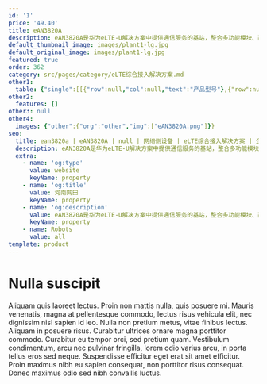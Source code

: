 ```yaml
---
id: '1'
price: '49.40'
title: eAN3820A
description: eAN3820A是华为eLTE-U解决方案中提供通信服务的基站，整合多功能模块、融合多元技术、面向未来移动网络发展的基于Unlicensed频谱的新产品。主要完成无线接入功能，包括管理空中接口、接入控制、用户资源分配等无线资源管理功能。
default_thumbnail_image: images/plant1-lg.jpg
default_original_image: images/plant1-lg.jpg
featured: true
order: 362
category: src/pages/category/eLTE综合接入解决方案.md
other1: 
  table: {"single":[[{"row":null,"col":null,"text":"产品型号"},{"row":null,"col":"2","text":"eAN3820A"}],[{"row":"2","col":null,"text":"尺寸"},{"row":null,"col":null,"text":"高"},{"row":null,"col":null,"text":"直径"}],[{"row":null,"col":null,"text":"230mm"},{"row":null,"col":null,"text":"165mm"}],[{"row":null,"col":null,"text":"重量"},{"row":null,"col":"2","text":"≤5 kg"}],[{"row":null,"col":null,"text":"输入电源"},{"row":null,"col":"2","text":"PoE++供电\n电压范围：-42.5V DC~-57V DC"}],[{"row":null,"col":null,"text":"传输接口"},{"row":null,"col":"2","text":"1个FE/GE0电口，1个FE/GE1光口（FE接口预留，软件暂不支持）。"}],[{"row":null,"col":null,"text":"功耗"},{"row":null,"col":"2","text":"≤65 W"}],[{"row":null,"col":null,"text":"制式"},{"row":null,"col":"2","text":"LTE(TDD)"}],[{"row":null,"col":null,"text":"频率范围"},{"row":null,"col":"2","text":"5.725GHz～5.850GHz"}],[{"row":null,"col":null,"text":"单基站最大小区数"},{"row":null,"col":"2","text":"4小区"}],[{"row":null,"col":null,"text":"每小区支持的带宽"},{"row":null,"col":"2","text":"20MHz"}],[{"row":null,"col":null,"text":"最大接入用户数"},{"row":null,"col":"2","text":"192个/小区（RRC Connected）\n384个/基站（RRC Connected）"}],[{"row":null,"col":null,"text":"最大并发用户数"},{"row":null,"col":"2","text":"64个/小区\n128个/基站"}]]}
other2:
  features: []
other3: null
other4:
  images: {"other":{"org":"other","img":["eAN3820A.png"]}}
seo:
  title: ean3820a | eAN3820A | null | 网络侧设备 | eLTE综合接入解决方案 | 企业无线
  description: eAN3820A是华为eLTE-U解决方案中提供通信服务的基站，整合多功能模块、融合多元技术、面向未来移动网络发展的基于Unlicensed频谱的新产品。主要完成无线接入功能，包括管理空中接口、接入控制、用户资源分配等无线资源管理功能。
  extra:
    - name: 'og:type'
      value: website
      keyName: property
    - name: 'og:title'
      value: 河南网田
      keyName: property
    - name: 'og:description'
      value: eAN3820A是华为eLTE-U解决方案中提供通信服务的基站，整合多功能模块、融合多元技术、面向未来移动网络发展的基于Unlicensed频谱的新产品。主要完成无线接入功能，包括管理空中接口、接入控制、用户资源分配等无线资源管理功能。
      keyName: property
    - name: Robots
      value: all
template: product
---
```


# Nulla suscipit

Aliquam quis laoreet lectus. Proin non mattis nulla, quis posuere mi. Mauris venenatis, magna at pellentesque commodo, lectus risus vehicula elit, nec dignissim nisl sapien id leo. Nulla non pretium metus, vitae finibus lectus. Aliquam in posuere risus. Curabitur ultrices ornare magna porttitor commodo. Curabitur eu tempor orci, sed pretium quam. Vestibulum condimentum, arcu nec pulvinar fringilla, lorem odio varius arcu, in porta tellus eros sed neque. Suspendisse efficitur eget erat sit amet efficitur. Proin maximus nibh eu sapien consequat, non porttitor risus consequat. Donec maximus odio sed nibh convallis luctus.
